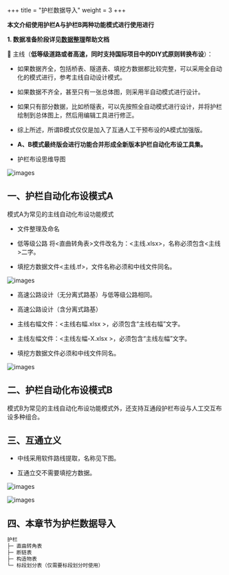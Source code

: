 +++
title = "护栏数据导入"
weight = 3
+++

**本文介绍使用护栏A与护栏B两种功能模式进行使用进行**

**1. 数据准备阶段详见[数据整理](/data/readme.md)帮助文档**

👋 主线（**低等级道路或者高速，同时支持国际项目中的DIY式原则转换布设**）：

- 如果数据齐全，包括桥表、隧道表、填挖方数据都比较完整，可以采用全自动化的模式进行，参考主线自动设计模式。

- 如果数据不齐全，甚至只有一张总体图，则采用半自动模式进行设计。

- 如果只有部分数据，比如桥隧表，可以先按照全自动模式进行设计，并将护栏绘制到总体图上，然后用编辑工具进行修正。

- 综上所述，所谓B模式仅仅是加入了互通人工干预布设的A模式加强版。

- **A、B模式最终版会进行功能合并形成全新版本护栏自动化布设工具集。**

- 护栏布设思维导图

![images](/img/docs/import/guardrail/guardrailinto.png)

## 一、护栏自动化布设模式A

模式A为常见的主线自动化布设功能模式

- 文件整理及命名

- 低等级公路 将<直曲转角表>文件改名为：<主线.xlsx>，名称必须包含<主线>二字。

- 填挖方数据文件<主线.tf>，文件名称必须和中线文件同名。

![images](/img/docs/import/guardrail/Low-grade.png)

- 高速公路设计（无分离式路基）与低等级公路相同。

- 高速公路设计（含分离式路基）

- 主线右幅文件：<主线右幅.xlsx >，必须包含“主线右幅”文字。

- 主线左幅文件：<主线左幅-X.xlsx >，必须包含“主线左幅”文字。

- 填挖方数据文件必须和中线文件同名。

![images](/img/docs/import/guardrail/highway1.png)

## 二、护栏自动化布设模式B

模式B为常见的主线自动化布设功能模式外，还支持互通段护栏布设与人工交互布设多种组合。

## 三、互通立义

- 中线采用软件路线提取，名称见下图。

- 互通立交不需要填挖方数据。

![images](/img/docs/import/guardrail/roadtouch.png)

![images](/img/docs/import/guardrail/interchange.png)

## 四、本章节为护栏数据导入

```txt
护栏
├─ 直曲转角表
├─ 断链表
├─ 构造物表
└─ 标段划分表（仅需要标段划分时使用）
```
